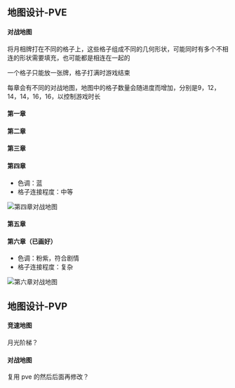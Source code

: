 ## 地图设计-PVE
#### 对战地图
将月相牌打在不同的格子上，这些格子组成不同的几何形状，可能同时有多个不相连的形状需要填充，也可能都是相连在一起的

一个格子只能放一张牌，格子打满时游戏结束

每章会有不同的对战地图，地图中的格子数量会随进度而增加，分别是9，12，14，14，16，16，以控制游戏时长

#### 第一章


#### 第二章


#### 第三章


#### 第四章
* 色调：蓝
* 格子连接程度：中等

![第四章对战地图](../resources/pve对战地图/第四章.png)

#### 第五章


#### 第六章（已画好）
* 色调：粉紫，符合剧情
* 格子连接程度：复杂

![第六章对战地图](../resources/pve对战地图/第六章.png)

## 地图设计-PVP
#### 竞速地图
月光阶梯？

#### 对战地图
复用 pve 的然后后面再修改？
